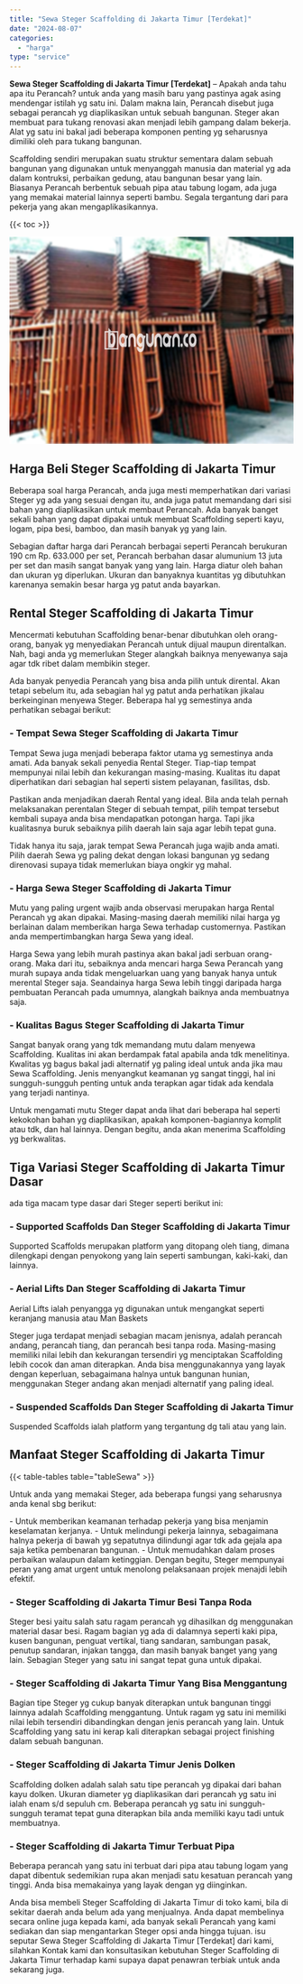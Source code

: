 ```yaml
---
title: "Sewa Steger Scaffolding di Jakarta Timur [Terdekat]"
date: "2024-08-07"
categories: 
  - "harga"
type: "service"
---
```


**Sewa Steger Scaffolding di Jakarta Timur \[Terdekat\]** – Apakah anda tahu apa itu Perancah? untuk anda yang masih baru yang pastinya agak asing mendengar istilah yg satu ini. Dalam makna lain, Perancah disebut juga sebagai perancah yg diaplikasikan untuk sebuah bangunan. Steger akan membuat para tukang renovasi akan menjadi lebih gampang dalam bekerja. Alat yg satu ini bakal jadi beberapa komponen penting yg seharusnya dimiliki oleh para tukang bangunan.

Scaffolding sendiri merupakan suatu struktur sementara dalam sebuah bangunan yang digunakan untuk menyanggah manusia dan material yg ada dalam kontruksi, perbaikan gedung, atau bangunan besar yang lain. Biasanya Perancah berbentuk sebuah pipa atau tabung logam, ada juga yang memakai material lainnya seperti bambu. Segala tergantung dari para pekerja yang akan mengaplikasikannya.

{{< toc >}}

![Sewa Steger Scaffolding di Jakarta Timur [Terdekat]](/images/sewa-scaffolding-steger-13.png)

## Harga Beli Steger Scaffolding di Jakarta Timur

Beberapa soal harga Perancah, anda juga mesti memperhatikan dari variasi Steger yg ada yang sesuai dengan itu, anda juga patut memandang dari sisi bahan yang diaplikasikan untuk membaut Perancah. Ada banyak banget sekali bahan yang dapat dipakai untuk membuat Scaffolding seperti kayu, logam, pipa besi, bamboo, dan masih banyak yg yang lain.

Sebagian daftar harga dari Perancah berbagai seperti Perancah berukuran 190 cm Rp. 633.000 per set, Perancah berbahan dasar alumunium 13 juta per set dan masih sangat banyak yang yang lain. Harga diatur oleh bahan dan ukuran yg diperlukan. Ukuran dan banyaknya kuantitas yg dibutuhkan karenanya semakin besar harga yg patut anda bayarkan.

## Rental Steger Scaffolding di Jakarta Timur

Mencermati kebutuhan Scaffolding benar-benar dibutuhkan oleh orang-orang, banyak yg menyediakan Perancah untuk dijual maupun direntalkan. Nah, bagi anda yg memerlukan Steger alangkah baiknya menyewanya saja agar tdk ribet dalam membikin steger.

Ada banyak penyedia Perancah yang bisa anda pilih untuk dirental. Akan tetapi sebelum itu, ada sebagian hal yg patut anda perhatikan jikalau berkeinginan menyewa Steger. Beberapa hal yg semestinya anda perhatikan sebagai berikut:

### \- Tempat Sewa Steger Scaffolding di Jakarta Timur

Tempat Sewa juga menjadi beberapa faktor utama yg semestinya anda amati. Ada banyak sekali penyedia Rental Steger. Tiap-tiap tempat mempunyai nilai lebih dan kekurangan masing-masing. Kualitas itu dapat diperhatikan dari sebagian hal seperti sistem pelayanan, fasilitas, dsb.

Pastikan anda menjadikan daerah Rental yang ideal. Bila anda telah pernah melaksanakan perentalan Steger di sebuah tempat, pilih tempat tersebut kembali supaya anda bisa mendapatkan potongan harga. Tapi jika kualitasnya buruk sebaiknya pilih daerah lain saja agar lebih tepat guna.

Tidak hanya itu saja, jarak tempat Sewa Perancah juga wajib anda amati. Pilih daerah Sewa yg paling dekat dengan lokasi bangunan yg sedang direnovasi supaya tidak memerlukan biaya ongkir yg mahal.

### \- Harga Sewa Steger Scaffolding di Jakarta Timur

Mutu yang paling urgent wajib anda observasi merupakan harga Rental Perancah yg akan dipakai. Masing-masing daerah memiliki nilai harga yg berlainan dalam memberikan harga Sewa terhadap customernya. Pastikan anda mempertimbangkan harga Sewa yang ideal.

Harga Sewa yang lebih murah pastinya akan bakal jadi serbuan orang-orang. Maka dari itu, sebaiknya anda mencari harga Sewa Perancah yang murah supaya anda tidak mengeluarkan uang yang banyak hanya untuk merental Steger saja. Seandainya harga Sewa lebih tinggi daripada harga pembuatan Perancah pada umumnya, alangkah baiknya anda membuatnya saja.

### \- Kualitas Bagus Steger Scaffolding di Jakarta Timur

Sangat banyak orang yang tdk memandang mutu dalam menyewa Scaffolding. Kualitas ini akan berdampak fatal apabila anda tdk menelitinya. Kwalitas yg bagus bakal jadi alternatif yg paling ideal untuk anda jika mau Sewa Scaffolding. Jenis menyangkut keamanan yg sangat tinggi, hal ini sungguh-sungguh penting untuk anda terapkan agar tidak ada kendala yang terjadi nantinya.

Untuk mengamati mutu Steger dapat anda lihat dari beberapa hal seperti kekokohan bahan yg diaplikasikan, apakah komponen-bagiannya komplit atau tdk, dan hal lainnya. Dengan begitu, anda akan menerima Scaffolding yg berkwalitas.

## Tiga Variasi Steger Scaffolding di Jakarta Timur Dasar

ada tiga macam type dasar dari Steger seperti berikut ini:

### \- Supported Scaffolds Dan Steger Scaffolding di Jakarta Timur

Supported Scaffolds merupakan platform yang ditopang oleh tiang, dimana dilengkapi dengan penyokong yang lain seperti sambungan, kaki-kaki, dan lainnya.

### \- Aerial Lifts Dan Steger Scaffolding di Jakarta Timur

Aerial Lifts ialah penyangga yg digunakan untuk mengangkat seperti keranjang manusia atau Man Baskets

Steger juga terdapat menjadi sebagian macam jenisnya, adalah perancah andang, perancah tiang, dan perancah besi tanpa roda. Masing-masing memiliki nilai lebih dan kekurangan tersendiri yg menciptakan Scaffolding lebih cocok dan aman diterapkan. Anda bisa menggunakannya yang layak dengan keperluan, sebagaimana halnya untuk bangunan hunian, menggunakan Steger andang akan menjadi alternatif yang paling ideal.

### \- Suspended Scaffolds Dan Steger Scaffolding di Jakarta Timur

Suspended Scaffolds ialah platform yang tergantung dg tali atau yang lain.

## Manfaat Steger Scaffolding di Jakarta Timur

{{< table-tables table="tableSewa" >}}

Untuk anda yang memakai Steger, ada beberapa fungsi yang seharusnya anda kenal sbg berikut:

\- Untuk memberikan keamanan terhadap pekerja yang bisa menjamin keselamatan kerjanya. - Untuk melindungi pekerja lainnya, sebagaimana halnya pekerja di bawah yg sepatutnya dilindungi agar tdk ada gejala apa saja ketika pembenaran bangunan. - Untuk memudahkan dalam proses perbaikan walaupun dalam ketinggian. Dengan begitu, Steger mempunyai peran yang amat urgent untuk menolong pelaksanaan projek menajdi lebih efektif.

### \- Steger Scaffolding di Jakarta Timur Besi Tanpa Roda

Steger besi yaitu salah satu ragam perancah yg dihasilkan dg menggunakan material dasar besi. Ragam bagian yg ada di dalamnya seperti kaki pipa, kusen bangunan, penguat vertikal, tiang sandaran, sambungan pasak, penutup sandaran, injakan tangga, dan masih banyak banget yang yang lain. Sebagian Steger yang satu ini sangat tepat guna untuk dipakai.

### \- Steger Scaffolding di Jakarta Timur Yang Bisa Menggantung

Bagian tipe Steger yg cukup banyak diterapkan untuk bangunan tinggi lainnya adalah Scaffolding menggantung. Untuk ragam yg satu ini memiliki nilai lebih tersendiri dibandingkan dengan jenis perancah yang lain. Untuk Scaffolding yang satu ini kerap kali diterapkan sebagai project finishing dalam sebuah bangunan.

### \- Steger Scaffolding di Jakarta Timur Jenis Dolken

Scaffolding dolken adalah salah satu tipe perancah yg dipakai dari bahan kayu dolken. Ukuran diameter yg diaplikasikan dari perancah yg satu ini ialah enam s/d sepuluh cm. Beberapa perancah yg satu ini sungguh-sungguh teramat tepat guna diterapkan bila anda memiliki kayu tadi untuk membuatnya.

### \- Steger Scaffolding di Jakarta Timur Terbuat Pipa

Beberapa perancah yang satu ini terbuat dari pipa atau tabung logam yang dapat dibentuk sedemikian rupa akan menjadi satu kesatuan perancah yang tinggi. Anda bisa memakainya yang layak dengan yg diinginkan.

Anda bisa membeli Steger Scaffolding di Jakarta Timur di toko kami, bila di sekitar daerah anda belum ada yang menjualnya. Anda dapat membelinya secara online juga kepada kami, ada banyak sekali Perancah yang kami sediakan dan siap mengantarkan Steger opsi anda hingga tujuan. isu seputar Sewa Steger Scaffolding di Jakarta Timur \[Terdekat\] dari kami, silahkan Kontak kami dan konsultasikan kebutuhan Steger Scaffolding di Jakarta Timur terhadap kami supaya dapat penawran terbiak untuk anda sekarang juga.
